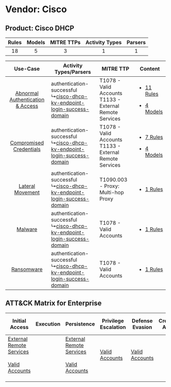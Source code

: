 Vendor: Cisco
=============
Product: Cisco DHCP
-------------------
| Rules | Models | MITRE TTPs | Activity Types | Parsers |
|:-----:|:------:|:----------:|:--------------:|:-------:|
|  18   |   5    |     3      |       1        |    1    |

|    Use-Case    | Activity Types/Parsers    | MITRE TTP    | Content    |
|:----:| ---- | ---- | ---- |
| [Abnormal Authentication & Access](../../../UseCases/uc_abnormal_authentication_&_access.md) |  authentication-successful<br> ↳[cisco-dhcp-kv-endpoint-login-success-domain](Ps/pC_ciscodhcpkvendpointloginsuccessdomain.md)<br> | T1078 - Valid Accounts<br>T1133 - External Remote Services<br> | [<ul><li>11 Rules</li></ul><ul><li>4 Models</li></ul>](RM/r_m_cisco_cisco_dhcp_Abnormal_Authentication_&_Access.md) |
|          [Compromised Credentials](../../../UseCases/uc_compromised_credentials.md)          |  authentication-successful<br> ↳[cisco-dhcp-kv-endpoint-login-success-domain](Ps/pC_ciscodhcpkvendpointloginsuccessdomain.md)<br> | T1078 - Valid Accounts<br>T1133 - External Remote Services<br> | [<ul><li>7 Rules</li></ul><ul><li>4 Models</li></ul>](RM/r_m_cisco_cisco_dhcp_Compromised_Credentials.md)    |
|    [Lateral Movement](../../../UseCases/uc_lateral_movement.md)    |  authentication-successful<br> ↳[cisco-dhcp-kv-endpoint-login-success-domain](Ps/pC_ciscodhcpkvendpointloginsuccessdomain.md)<br> | T1090.003 - Proxy: Multi-hop Proxy<br>    | [<ul><li>1 Rules</li></ul>](RM/r_m_cisco_cisco_dhcp_Lateral_Movement.md)    |
|    [Malware](../../../UseCases/uc_malware.md)    |  authentication-successful<br> ↳[cisco-dhcp-kv-endpoint-login-success-domain](Ps/pC_ciscodhcpkvendpointloginsuccessdomain.md)<br> | T1078 - Valid Accounts<br>    | [<ul><li>1 Rules</li></ul>](RM/r_m_cisco_cisco_dhcp_Malware.md)    |
|    [Ransomware](../../../UseCases/uc_ransomware.md)    |  authentication-successful<br> ↳[cisco-dhcp-kv-endpoint-login-success-domain](Ps/pC_ciscodhcpkvendpointloginsuccessdomain.md)<br> | T1078 - Valid Accounts<br>    | [<ul><li>1 Rules</li></ul>](RM/r_m_cisco_cisco_dhcp_Ransomware.md)    |

ATT&CK Matrix for Enterprise
----------------------------
| Initial Access                                                                                                                                   | Execution | Persistence                                                                                                                                      | Privilege Escalation                                                | Defense Evasion                                                     | Credential Access | Discovery | Lateral Movement | Collection | Command and Control                                                                                                                       | Exfiltration | Impact |
| ------------------------------------------------------------------------------------------------------------------------------------------------ | --------- | ------------------------------------------------------------------------------------------------------------------------------------------------ | ------------------------------------------------------------------- | ------------------------------------------------------------------- | ----------------- | --------- | ---------------- | ---------- | ----------------------------------------------------------------------------------------------------------------------------------------- | ------------ | ------ |
| [External Remote Services](https://attack.mitre.org/techniques/T1133)<br><br>[Valid Accounts](https://attack.mitre.org/techniques/T1078)<br><br> |           | [External Remote Services](https://attack.mitre.org/techniques/T1133)<br><br>[Valid Accounts](https://attack.mitre.org/techniques/T1078)<br><br> | [Valid Accounts](https://attack.mitre.org/techniques/T1078)<br><br> | [Valid Accounts](https://attack.mitre.org/techniques/T1078)<br><br> |                   |           |                  |            | [Proxy: Multi-hop Proxy](https://attack.mitre.org/techniques/T1090/003)<br><br>[Proxy](https://attack.mitre.org/techniques/T1090)<br><br> |              |        |